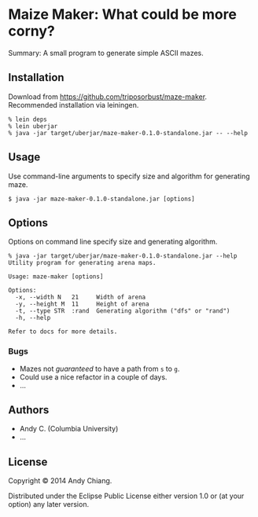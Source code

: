 # Maize Maker: What could be more corny?

Summary: A small program to generate simple ASCII mazes.


## Installation

Download from https://github.com/triposorbust/maze-maker. Recommended installation via leiningen.

```
% lein deps
% lein uberjar
% java -jar target/uberjar/maze-maker-0.1.0-standalone.jar -- --help
```


## Usage

Use command-line arguments to specify size and algorithm for generating maze.

```
$ java -jar maze-maker-0.1.0-standalone.jar [options]
```


## Options

Options on command line specify size and generating algorithm.

```
% java -jar target/uberjar/maze-maker-0.1.0-standalone.jar --help
Utility program for generating arena maps.

Usage: maze-maker [options]

Options:
  -x, --width N   21     Width of arena
  -y, --height M  11     Height of arena
  -t, --type STR  :rand  Generating algorithm ("dfs" or "rand")
  -h, --help

Refer to docs for more details.
```


### Bugs

 - Mazes not _guaranteed_ to have a path from `s` to `g`.
 - Could use a nice refactor in a couple of days.
 - ...


## Authors

 - Andy C. (Columbia University)
 - ...


## License

Copyright © 2014 Andy Chiang.

Distributed under the Eclipse Public License either version 1.0 or (at
your option) any later version.